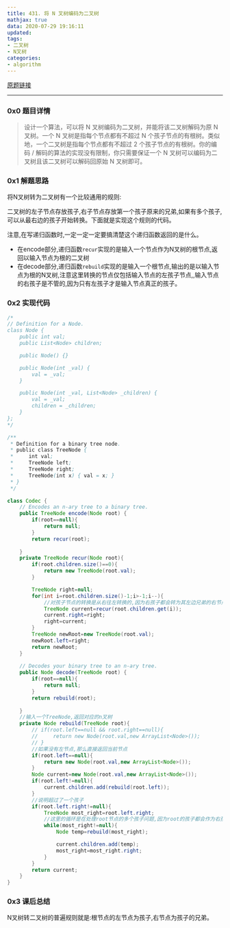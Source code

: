 ```yaml
---
title: 431. 将 N 叉树编码为二叉树
mathjax: true
data: 2020-07-29 19:16:11
updated:
tags:
- 二叉树
- N叉树
categories:
- algorithm
---
```


[原题链接](https://leetcode-cn.com/problems/encode-n-ary-tree-to-binary-tree/)

---

### 0x0 题目详情

>设计一个算法，可以将 N 叉树编码为二叉树，并能将该二叉树解码为原 N 叉树。一个 N 叉树是指每个节点都有不超过 N 个孩子节点的有根树。类似地，一个二叉树是指每个节点都有不超过 2 个孩子节点的有根树。你的编码 / 解码的算法的实现没有限制，你只需要保证一个 N 叉树可以编码为二叉树且该二叉树可以解码回原始 N 叉树即可。

### 0x1 解题思路

将N叉树转为二叉树有一个比较通用的规则:

二叉树的左子节点存放孩子,右子节点存放第一个孩子原来的兄弟,如果有多个孩子,可以从最右边的孩子开始转换。下面就是实现这个规则的代码。

注意,在写递归函数时,一定一定一定要搞清楚这个递归函数返回的是什么。

- 在encode部分,递归函数`recur`实现的是输入一个节点作为N叉树的根节点,返回以输入节点为根的二叉树
- 在decode部分,递归函数`rebuild`实现的是输入一个根节点,输出的是以输入节点为根的N叉树,注意这里转换的节点仅包括输入节点的左孩子节点,,输入节点的右孩子是不管的,因为只有左孩子才是输入节点真正的孩子。

### 0x2 实现代码

``` java
/*
// Definition for a Node.
class Node {
    public int val;
    public List<Node> children;

    public Node() {}

    public Node(int _val) {
        val = _val;
    }

    public Node(int _val, List<Node> _children) {
        val = _val;
        children = _children;
    }
};
*/

/**
 * Definition for a binary tree node.
 * public class TreeNode {
 *     int val;
 *     TreeNode left;
 *     TreeNode right;
 *     TreeNode(int x) { val = x; }
 * }
 */

class Codec {
    // Encodes an n-ary tree to a binary tree.
    public TreeNode encode(Node root) {
        if(root==null){
            return null;
        }
        return recur(root);
        
    }
    private TreeNode recur(Node root){
        if(root.children.size()==0){
            return new TreeNode(root.val);
        }

        TreeNode right=null;
        for(int i=root.children.size()-1;i>-1;i--){
            //对孩子节点的转换是从右往左转换的,因为右孩子都会转为其左边兄弟的右节点,自然要逆序递归
            TreeNode current=recur(root.children.get(i));
            current.right=right;
            right=current;
        }
        TreeNode newRoot=new TreeNode(root.val);
        newRoot.left=right;
        return newRoot;
    }
	
    // Decodes your binary tree to an n-ary tree.
    public Node decode(TreeNode root) {
        if(root==null){
            return null;
        }
        return rebuild(root);
        
    }
    //输入一个TreeNode,返回对应的n叉树
    private Node rebuild(TreeNode root){
        // if(root.left==null && root.right==null){
        //     return new Node(root.val,new ArrayList<Node>());
        // }
        //如果没有左节点,那么直接返回当前节点
        if(root.left==null){
            return new Node(root.val,new ArrayList<Node>());
        }
        Node current=new Node(root.val,new ArrayList<Node>());
        if(root.left!=null){
            current.children.add(rebuild(root.left));
        }
        //说明超过了一个孩子
        if(root.left.right!=null){
            TreeNode most_right=root.left.right;
            //这里的循环是在处理root节点的多个孩子问题,因为root的孩子都会作为右孩子链接为root左孩子的右孩子
            while(most_right!=null){
                Node temp=rebuild(most_right);

                current.children.add(temp);
                most_right=most_right.right;
            }
        }
        return current;
    }
}

```

### 0x3 课后总结

N叉树转二叉树的普遍规则就是:根节点的左节点为孩子,右节点为孩子的兄弟。